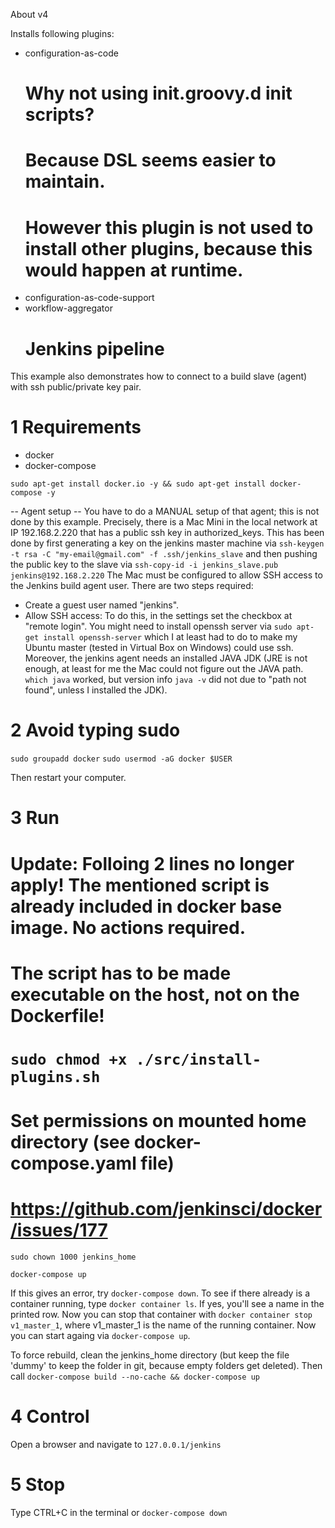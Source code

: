 About v4

Installs following plugins:
- configuration-as-code
  # Why not using init.groovy.d init scripts?
  # Because DSL seems easier to maintain.
  # However this plugin is not used to install other plugins, because this would happen at runtime.
- configuration-as-code-support
- workflow-aggregator
  # Jenkins pipeline

This example also demonstrates how to connect to a build slave (agent) with ssh public/private key pair.

1 Requirements
==============
- docker
- docker-compose

`sudo apt-get install docker.io -y && sudo apt-get install docker-compose -y`

-- Agent setup --
You have to do a MANUAL setup of that agent; this is not done by this example.
Precisely, there is a Mac Mini in the local network at IP 192.168.2.220 that has a public ssh key in authorized_keys.
This has been done by first generating a key on the jenkins master machine via
`ssh-keygen -t rsa -C "my-email@gmail.com" -f .ssh/jenkins_slave`
and then pushing the public key to the slave via
`ssh-copy-id -i jenkins_slave.pub jenkins@192.168.2.220` 
The Mac must be configured to allow SSH access to the Jenkins build agent user. There are two steps required:
- Create a guest user named "jenkins".
- Allow SSH access: To do this, in the settings set the checkbox at "remote login".
You might need to install openssh server via
`sudo apt-get install openssh-server`
which I at least had to do to make my Ubuntu master (tested in Virtual Box on Windows) could use ssh.
Moreover, the jenkins agent needs an installed JAVA JDK (JRE is not enough, at least for me the Mac could not figure out the JAVA path. `which java` worked, but version info `java -v` did not due to "path not found", unless I installed the JDK).



2 Avoid typing sudo
==============
`sudo groupadd docker`
`sudo usermod -aG docker $USER`

Then restart your computer.

3 Run
==============
# Update: Folloing 2 lines no longer apply! The mentioned script is already included in docker base image. No actions required.
# The script has to be made executable on the host, not on the Dockerfile!
# `sudo chmod +x ./src/install-plugins.sh`

# Set permissions on mounted home directory (see docker-compose.yaml file)
# https://github.com/jenkinsci/docker/issues/177
`sudo chown 1000 jenkins_home` 

`docker-compose up`

If this gives an error, try `docker-compose down`.
To see if there already is a container running, type `docker container ls`.
If yes, you'll see a name in the printed row.
Now you can stop that container with `docker container stop v1_master_1`, where v1_master_1 is the name of the running container.
Now you can start againg via `docker-compose up`.

To force rebuild, clean the jenkins_home directory (but keep the file 'dummy' to keep the folder in git, because empty folders get deleted).
Then call `docker-compose build --no-cache && docker-compose up`

4 Control
==============
Open a browser and navigate to `127.0.0.1/jenkins`

5 Stop
==============
Type CTRL+C in the terminal or 
`docker-compose down`
